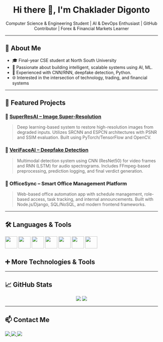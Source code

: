 <h1 align="center">Hi there 👋, I'm Chaklader Digonto</h1>

<p align="center">
  Computer Science & Engineering Student | AI & DevOps Enthusiast | GitHub Contributor | Forex & Financial Markets Learner
</p>

---

## 🧠 About Me

- 🎓 Final-year CSE student at North South University  
- 🤖 Passionate about building intelligent, scalable systems using AI, ML.
- 🧠 Experienced with CNN/RNN, deepfake detection, Python.  
- 🌐 Interested in the intersection of technology, trading, and financial systems  

---

## 🚀 Featured Projects

### 🔹 [SuperResAI – Image Super-Resolution](https://github.com/chaklader17/SuperResAI)
> Deep learning-based system to restore high-resolution images from degraded inputs. Utilizes SRCNN and ESPCN architectures with PSNR and SSIM evaluation. Built using PyTorch/TensorFlow and OpenCV.

### 🔹 [VeriFaceAI – Deepfake Detection](https://github.com/chaklader17/VeriFaceAI)
> Multimodal detection system using CNN (ResNet50) for video frames and RNN (LSTM) for audio spectrograms. Includes FFmpeg-based preprocessing, prediction logging, and final verdict generation.

### 🔹 OfficeSync – Smart Office Management Platform  
> Web-based office automation app with schedule management, role-based access, task tracking, and internal announcements. Built with Node.js/Django, SQL/NoSQL, and modern frontend frameworks.

---

## 🛠️ Languages & Tools

<p align="left">
  <img src="https://cdn.jsdelivr.net/gh/devicons/devicon/icons/java/java-original.svg" width="40" />
  <img src="https://cdn.jsdelivr.net/gh/devicons/devicon/icons/c/c-original.svg" width="40" />
  <img src="https://cdn.jsdelivr.net/gh/devicons/devicon/icons/cplusplus/cplusplus-original.svg" width="40" />
  <img src="https://cdn.jsdelivr.net/gh/devicons/devicon/icons/python/python-original.svg" width="40" />
  <img src="https://cdn.jsdelivr.net/gh/devicons/devicon/icons/docker/docker-original.svg" width="40" />
  <img src="https://cdn.jsdelivr.net/gh/devicons/devicon/icons/ansible/ansible-original.svg" width="40" />
  <img src="https://cdn.jsdelivr.net/gh/devicons/devicon/icons/amazonwebservices/amazonwebservices-original.svg" width="40" />
</p>

## ➕ More Technologies & Tools

<p align="left">
  <!-- Add more icons here -->
</p>

---

## 📈 GitHub Stats

<p align="center">
  <img src="https://github-readme-stats.vercel.app/api?username=chaklader17&show_icons=true&theme=tokyonight" />
  <img src="https://github-readme-stats.vercel.app/api/top-langs/?username=chaklader17&layout=compact&theme=tokyonight" />
</p>

---

## 📫 Contact Me

<p align="left">
  <a href="https://www.linkedin.com/in/atique-shahrier-chaklader-942903372/" target="_blank">
    <img src="https://img.shields.io/badge/LinkedIn-blue?style=flat&logo=linkedin" />
  </a>
  <a href="mailto:aschaklader@gmail.com">
    <img src="https://img.shields.io/badge/Gmail-red?style=flat&logo=gmail&logoColor=white" />
  </a>
  <a href="https://github.com/chaklader17" target="_blank">
    <img src="https://img.shields.io/badge/GitHub-100000?style=flat&logo=github&logoColor=white" />
  </a>
</p>
